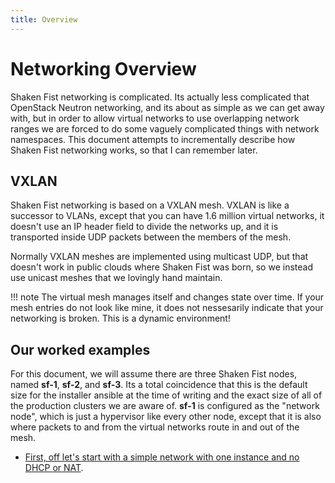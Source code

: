 ```yaml
---
title: Overview
---
```

# Networking Overview

Shaken Fist networking is complicated. Its actually less complicated that OpenStack Neutron networking, and its about as simple as we can get away with, but in order to allow virtual networks to use overlapping network ranges we are forced to do some vaguely complicated things with network namespaces.
This document attempts to incrementally describe how Shaken Fist networking works, so that I can remember later.

## VXLAN

Shaken Fist networking is based on a VXLAN mesh. VXLAN is like a successor to VLANs, except that you can have 1.6 million virtual networks, it doesn't use an IP header field to divide the networks up, and it is transported inside UDP packets between the members of the mesh.

Normally VXLAN meshes are implemented using multicast UDP, but that doesn't work in public clouds where Shaken Fist was born, so we instead use unicast meshes that we lovingly hand maintain.

!!! note
    The virtual mesh manages itself and changes state over time. If your mesh entries do not look like mine, it does not nessesarily indicate that your networking is broken. This is a dynamic environment!

## Our worked examples

For this document, we will assume there are three Shaken Fist nodes, named **sf-1**, **sf-2**, and **sf-3**. Its a total coincidence that this is the default size for the installer ansible at the time of writing and the exact size of all of the production clusters we are aware of.
**sf-1** is configured as the "network node", which is just a hypervisor like every other node, except that it is also where packets to and from the virtual networks route in and out of the mesh.

* [First, off let's start with a simple network with one instance and no DHCP or NAT](single_instance/).